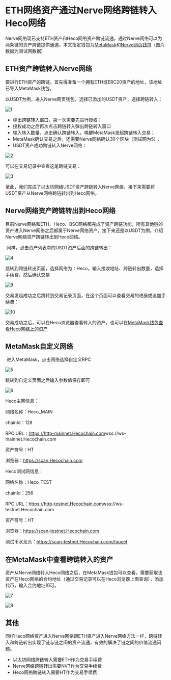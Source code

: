 # ETH网络资产通过Nerve网络跨链转入Heco网络

​	Nerve网络现已支持ETH资产和Heco网络资产跨链流通，通过Nerve网络可以为两条链的资产跨链提供通道，本文指定钱包为[MetaMask](http://docs.nerve.network/zh/Guide/c_bep20_cross_erc20.html)和[Nerve网页钱包](https://wallet.nerve.network/)（图片数据为测试网数据）

## ETH资产跨链转入Nerve网络

​	要进行ETH资产的跨链，首先得准备一个拥有ETH或ERC20资产的地址，该地址已导入MetaMask钱包。

​	以USDT为例，进入Nerve网页钱包，选择已添加的USDT资产，选择跨链转入：

![1](./g_Hecochain/1.png)

- 弹出跨链转入窗口，第一次需要先进行授权；
- 授权成功之后再次点击跨链转入弹出跨链转入窗口
- 输入转入数量，点击确认跨链转入，唤醒MetaMask发起跨链转入交易；
- MetaMask确认交易之后，还需要Nerve网络确认30个区块（测试网为5）；
- USDT资产成功跨链转入Nerve网络：

![2](./g_Hecochain/2.png)

可以在交易记录中查看这笔跨链交易：

![3](./g_Hecochain/3.png)

至此，我们完成了以太坊网络USDT资产跨链转入Nerve网络，接下来需要将USDT资产从Nerve网络跨链转出到Heco网络。

## Nerve网络资产跨链转出到Heco网络

​	目前Nerve网络和ETH、Heco、BSC网络都完成了资产跨链功能，所有其他链的资产进入Nerve网络之后都属于Nerve网络资产，接下来还是以USDT为例，介绍Nerve网络资产跨链转出到Heco网络。

​	同样，点击资产列表中的USDT资产后面的跨链转出：

![4](./g_Hecochain/4.png)

跳转到跨链转出页面，选择网络为：Heco，输入接收地址、跨链转出数量，选择手续费，然后确认交易

![9](./g_Hecochain/9.png)

交易发起成功之后跳转到交易记录页面，在这个页面可以查看交易的进展或追加手续费：

![10](./g_Hecochain/10.png)

交易成功之后，可以在Heco浏览器查看转入的资产，也可以在[MetaMask钱包查看Heco网络上的资产](http://docs.nerve.network/zh/Guide/c_bep20_cross_erc20.html#metamask%E6%9F%A5%E7%9C%8B%E8%B5%84%E4%BA%A7)



## MetaMask自定义网络

​	进入MetaMask，点击网络选择自定义RPC

![5](./g_Hecochain/5.png)

跳转到自定义页面之后输入参数值保存即可

![6](./g_Hecochain/6.png)



Heco主网信息：

网络名称：Heco_MAIN

chainId：128

RPC URL：https://http-mainnet.Hecochain.com
​		   wss://ws-mainnet.Hecochain.com

资产符号：HT

浏览器：https://scan.Hecochain.com

Heco测试网信息：

网络名称：Heco_TEST

chainId：256

RPC URL：https://http-testnet.Hecochain.com
​		   wss://ws-testnet.Hecochain.com

资产符号：HT

浏览器：https://scan-testnet.Hecochain.com

测试币水龙头：https://scan-testnet.Hecochain.com/faucet

## 在MetaMask中查看跨链转入的资产

​	资产从Nerve网络转入Heco网络之后，在MetaMask钱包可以查看，需要获取该资产在Heco网络的合约地址（通过交易记录可以在Heco浏览器上面查询），添加代币，输入合约地址即可。

![7](./g_Hecochain/7.png)

![8](./g_Hecochain/8.png)



## 其他

​	同样Heco网络资产进入Nerve网络跟ETH资产进入Nerve网络方法一样，跨链转入和跨链转出实现了链与链之间的资产流通，有效的解决了链之间的价值流通问题。

- 以太坊网络跨链转入需要ETH作为交易手续费
- Nerve网络跨链转出需要NVT作为交易手续费
- Heco网络跨链转入需要HT作为交易手续费





